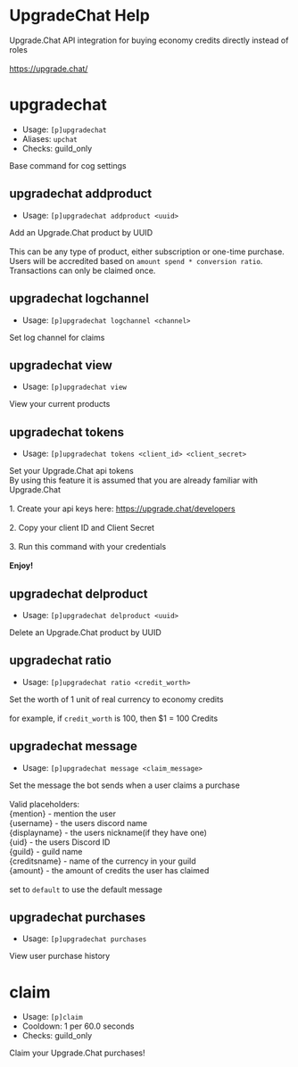 # UpgradeChat Help

Upgrade.Chat API integration for buying economy credits directly instead of roles<br/><br/>https://upgrade.chat/

# upgradechat

- Usage: `[p]upgradechat`
- Aliases: `upchat`
- Checks: guild_only

Base command for cog settings

## upgradechat addproduct

- Usage: `[p]upgradechat addproduct <uuid>`

Add an Upgrade.Chat product by UUID<br/><br/>This can be any type of product, either subscription or one-time
purchase.<br/>Users will be accredited based on `amount spend * conversion ratio`.<br/>Transactions can only be claimed
once.

## upgradechat logchannel

- Usage: `[p]upgradechat logchannel <channel>`

Set log channel for claims

## upgradechat view

- Usage: `[p]upgradechat view`

View your current products

## upgradechat tokens

- Usage: `[p]upgradechat tokens <client_id> <client_secret>`

Set your Upgrade.Chat api tokens<br/>By using this feature it is assumed that you are already familiar with
Upgrade.Chat<br/><br/>1. Create your api keys here: https://upgrade.chat/developers<br/><br/>2. Copy your client ID and
Client Secret<br/><br/>3. Run this command with your credentials<br/><br/>**Enjoy!**

## upgradechat delproduct

- Usage: `[p]upgradechat delproduct <uuid>`

Delete an Upgrade.Chat product by UUID

## upgradechat ratio

- Usage: `[p]upgradechat ratio <credit_worth>`

Set the worth of 1 unit of real currency to economy credits<br/><br/>for example, if `credit_worth` is 100, then $1 =
100 Credits

## upgradechat message

- Usage: `[p]upgradechat message <claim_message>`

Set the message the bot sends when a user claims a purchase<br/><br/>Valid placeholders:<br/>{mention} - mention the
user<br/>{username} - the users discord name<br/>{displayname} - the users nickname(if they have one)<br/>{uid} - the
users Discord ID<br/>{guild} - guild name<br/>{creditsname} - name of the currency in your guild<br/>{amount} - the
amount of credits the user has claimed<br/><br/>set to `default` to use the default message

## upgradechat purchases

- Usage: `[p]upgradechat purchases`

View user purchase history

# claim

- Usage: `[p]claim`
- Cooldown: 1 per 60.0 seconds
- Checks: guild_only

Claim your Upgrade.Chat purchases!
